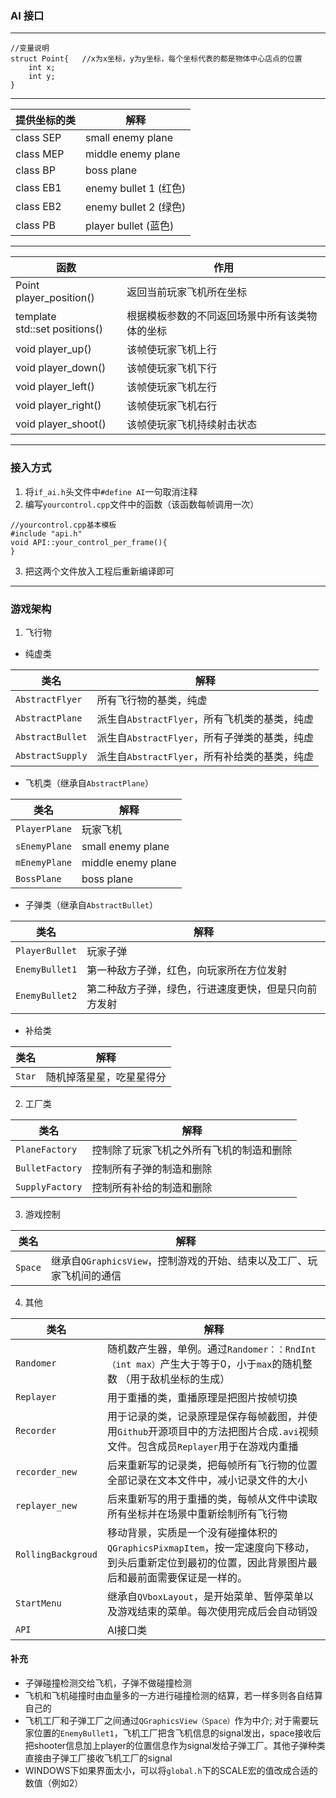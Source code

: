 ### AI 接口

---

```
//变量说明
struct Point{	//x为x坐标，y为y坐标，每个坐标代表的都是物体中心店点的位置
	int x;
	int y;
}
```

---

| 提供坐标的类 | 解释 |
| --------- | ---- |
| class SEP | small enemy plane |
|class MEP| middle enemy plane |
|class BP|boss plane|
|class EB1| enemy bullet 1 (红色) |
|class EB2|enemy bullet 2 (绿色)|
|class PB|player bullet (蓝色)|

---


| 函数                                                 | 作用                                           |
| ---------------------------------------------------- | ---------------------------------------------- |
| Point player_position()                              | 返回当前玩家飞机所在坐标                       |
| template<class T> <br /> std::set<Point> positions() | 根据模板参数的不同返回场景中所有该类物体的坐标 |
| void player_up()                                     | 该帧使玩家飞机上行                             |
| void player_down()                                   | 该帧使玩家飞机下行                             |
| void player_left()                                   | 该帧使玩家飞机左行                             |
| void player_right()                                  | 该帧使玩家飞机右行                             |
| void player_shoot()                                  | 该帧使玩家飞机持续射击状态                     |

---

### 接入方式

1. 将`if_ai.h`头文件中`#define AI`一句取消注释
2. 编写`yourcontrol.cpp`文件中的函数（该函数每帧调用一次）

```
//yourcontrol.cpp基本模板
#include "api.h"
void API::your_control_per_frame(){
}
```

3. 把这两个文件放入工程后重新编译即可

---



### 游戏架构

1. 飞行物

* 纯虚类

| 类名             | 解释                                          |
| ---------------- | --------------------------------------------- |
| `AbstractFlyer`  | 所有飞行物的基类，纯虚                        |
| `AbstractPlane`  | 派生自`AbstractFlyer`，所有飞机类的基类，纯虚 |
| `AbstractBullet` | 派生自`AbstractFlyer`，所有子弹类的基类，纯虚 |
| `AbstractSupply` | 派生自`AbstractFlyer`，所有补给类的基类，纯虚 |

* 飞机类（继承自`AbstractPlane`）

| 类名 | 解释 |
| ---- | ---- |
| `PlayerPlane`    | 玩家飞机 |
| `sEnemyPlane`    | small enemy plane |
| `mEnemyPlane`    | middle enemy plane |
| `BossPlane` | boss plane |

* 子弹类（继承自`AbstractBullet`）

| 类名           | 解释                                     |
| -------------- | ---------------------------------------- |
| `PlayerBullet` | 玩家子弹                                 |
| `EnemyBullet1` | 第一种敌方子弹，红色，向玩家所在方位发射 |
|`EnemyBullet2`|第二种敌方子弹，绿色，行进速度更快，但是只向前方发射|

* 补给类

| 类名   | 解释                     |
| ------ | ------------------------ |
| `Star` | 随机掉落星星，吃星星得分 |

2. 工厂类

| 类名           | 解释                                     |
| -------------- | ---------------------------------------- |
| `PlaneFactory` | 控制除了玩家飞机之外所有飞机的制造和删除 |
|`BulletFactory`|控制所有子弹的制造和删除|
|`SupplyFactory`|控制所有补给的制造和删除|

3. 游戏控制

| 类名 | 解释 |
| ---- | ---- |
|      `Space`|继承自`QGraphicsView`，控制游戏的开始、结束以及工厂、玩家飞机间的通信      |

4. 其他

| 类名       | 解释                                                         |
| ---------- | ------------------------------------------------------------ |
| `Randomer` | 随机数产生器，单例。通过`Randomer：：RndInt（int max）`产生大于等于0，小于`max`的随机整数 （用于敌机坐标的生成）|
|`Replayer`|用于重播的类，重播原理是把图片按帧切换|
|`Recorder`|用于记录的类，记录原理是保存每帧截图，并使用`Github`开源项目中的方法把图片合成`.avi`视频文件。包含成员`Replayer`用于在游戏内重播|
|`recorder_new`|后来重新写的记录类，把每帧所有飞行物的位置全部记录在文本文件中，减小记录文件的大小|
|`replayer_new`|后来重新写的用于重播的类，每帧从文件中读取所有坐标并在场景中重新绘制所有飞行物|
|`RollingBackgroud`|移动背景，实质是一个没有碰撞体积的`QGraphicsPixmapItem`，按一定速度向下移动，到头后重新定位到最初的位置，因此背景图片最后和最前面需要保证是一样的。|
|`StartMenu`|继承自`QVboxLayout`，是开始菜单、暂停菜单以及游戏结束的菜单。每次使用完成后会自动销毁|
|`API`|AI接口类|

#### 补充

* 子弹碰撞检测交给飞机，子弹不做碰撞检测
* 飞机和飞机碰撞时由血量多的一方进行碰撞检测的结算，若一样多则各自结算自己的
* 飞机工厂和子弹工厂之间通过`QGraphicsView（Space）`作为中介; 对于需要玩家位置的`EnemyBullet1`，飞机工厂把含飞机信息的signal发出，space接收后把shooter信息加上player的位置信息作为signal发给子弹工厂。其他子弹种类直接由子弹工厂接收飞机工厂的signal
* WINDOWS下如果界面太小，可以将`global.h`下的SCALE宏的值改成合适的数值（例如2）